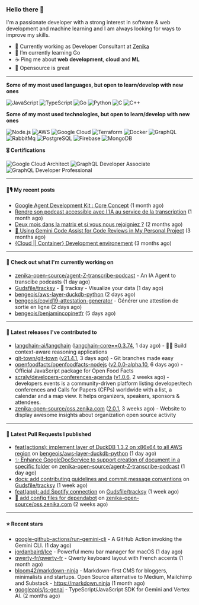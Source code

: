 ### Hello there 👋

I'm a passionate developer with a strong interest in software & web development and machine learning and I am always looking for ways to improve my skills.

- 💼 Currently working as Developer Consultant at [Zenika](https://github.com/Zenika)
- 🌱 I’m currently learning Go
- ☕️ Ping me about **web development**, **cloud** and **ML**
- 💙 Opensource is great

<hr/>

**Some of my most used languages, but open to learn/develop with new ones**

![JavaScript](https://img.shields.io/badge/-JavaScript-000?&logo=JavaScript)
![TypeScript](https://img.shields.io/badge/-TypeScript-000?&logo=TypeScript)
![Go](https://img.shields.io/badge/-Go-000?&logo=Go)
![Python](https://img.shields.io/badge/-Python-000?&logo=Python)
![C](https://img.shields.io/badge/-C-000?&logo=C)
![C++](https://img.shields.io/badge/-C++-000?&logo=c%2b%2b&logoColor=00599C)

**Some of my most used technologies, but open to learn/develop with new ones**

![Node.js](https://img.shields.io/badge/-Node.js-000?&logo=node.js)
![AWS](https://img.shields.io/badge/-AWS-000?&logo=AmazonAWS)
![Google Cloud](https://img.shields.io/badge/-Google_Cloud-000?&logo=google-cloud)
![Terraform](https://img.shields.io/badge/-Terraform-000?&logo=Terraform)
![Docker](https://img.shields.io/badge/-Docker-000?&logo=Docker)
![GraphQL](https://img.shields.io/badge/-GrapqhQL-000?&logo=graphql)
![RabbitMq](https://img.shields.io/badge/-RabbitMq-000?&logo=RabbitMq)
![PostgreSQL](https://img.shields.io/badge/-PostgreSQL-000?&logo=PostgreSQL)
![Firebase](https://img.shields.io/badge/-Firebase-000?&logo=Firebase)
![MongoDB](https://img.shields.io/badge/-MongoDB-000?&logo=MongoDB)

**🎖️ Certifications**

![Google Cloud Architect](https://img.shields.io/badge/-Google_Cloud_Architect-000?&logo=google-cloud)
![GraphQL Developer Associate](https://img.shields.io/badge/-GrapqhQL_Developer_Associate-000?&logo=graphql)
![GraphQL Developer Professional](https://img.shields.io/badge/-GrapqhQL_Developer_Professional-000?&logo=graphql)

<hr/>

#### 📕🎙️ My recent posts

- [Google Agent Development Kit : Core Concept](https://bbourgeois.dev/blog/2025/03-adk-core-concept/) (1 month ago)
- [Rendre son podcast accessible avec l&#39;IA au service de la transcription](https://bbourgeois.dev/blog/2025/02-rendre-podcast-accessible/) (1 month ago)
- [Deux mois dans la matrix et si vous nous rejoigniez ?](https://bbourgeois.dev/talks/2025/matrix/) (2 months ago)
- [🤖 Using Gemini Code Assist for Code Reviews in My Personal Project](https://bbourgeois.dev/blog/2025/01-gemini-code-assist-github-code-review-copy/) (3 months ago)
- [{Cloud || Container} Development environement](https://youtu.be/Tl9JplAAVB8) (3 months ago)

<hr/>

#### 👷 Check out what I'm currently working on

- [zenika-open-source/agent-Z-transcribe-podcast](https://github.com/zenika-open-source/agent-Z-transcribe-podcast) - An IA Agent to transcibe podcasts (1 day ago)
- [Gudsfile/tracksy](https://github.com/Gudsfile/tracksy) - 👀 tracksy - Visualize your data (1 day ago)
- [bengeois/aws-layer-duckdb-python](https://github.com/bengeois/aws-layer-duckdb-python) (2 days ago)
- [bengeois/covid19-attestation-generator](https://github.com/bengeois/covid19-attestation-generator) - Générer une attestion de sortie en ligne (2 days ago)
- [bengeois/benjamincopinetfr](https://github.com/bengeois/benjamincopinetfr) (5 days ago)

<hr/>

#### 🔭 Latest releases I've contributed to

- [langchain-ai/langchain](https://github.com/langchain-ai/langchain) ([langchain-core==0.3.74](https://github.com/langchain-ai/langchain/releases/tag/langchain-core%3D%3D0.3.74), 1 day ago) - 🦜🔗 Build context-aware reasoning applications
- [git-town/git-town](https://github.com/git-town/git-town) ([v21.4.1](https://github.com/git-town/git-town/releases/tag/v21.4.1), 3 days ago) - Git branches made easy
- [openfoodfacts/openfoodfacts-nodejs](https://github.com/openfoodfacts/openfoodfacts-nodejs) ([v2.0.0-alpha.10](https://github.com/openfoodfacts/openfoodfacts-nodejs/releases/tag/v2.0.0-alpha.10), 6 days ago) - Official JavaScript package for Open Food Facts
- [scraly/developers-conferences-agenda](https://github.com/scraly/developers-conferences-agenda) ([v1.0.6](https://github.com/scraly/developers-conferences-agenda/releases/tag/v1.0.6), 2 weeks ago) - developers.events is a community-driven platform listing developer/tech conferences and Calls for Papers (CFPs) worldwide with a list, a calendar and a map view. It helps organizers, speakers, sponsors &amp; attendees.
- [zenika-open-source/oss.zenika.com](https://github.com/zenika-open-source/oss.zenika.com) ([2.0.1](https://github.com/zenika-open-source/oss.zenika.com/releases/tag/2.0.1), 3 weeks ago) - Website to display awesome insights about organization open source activity

<hr/>

#### 🔨 Latest Pull Requests I published

- [feat(actions): implement layer of DuckDB 1.3.2 on x86x64 to all AWS region](https://github.com/bengeois/aws-layer-duckdb-python/pull/2) on [bengeois/aws-layer-duckdb-python](https://github.com/bengeois/aws-layer-duckdb-python) (1 day ago)
- [:sparkles: Enhance GoogleDocService to support creation of document in a specific folder](https://github.com/zenika-open-source/agent-Z-transcribe-podcast/pull/7) on [zenika-open-source/agent-Z-transcribe-podcast](https://github.com/zenika-open-source/agent-Z-transcribe-podcast) (1 day ago)
- [docs: add contributing guidelines and commit message conventions](https://github.com/Gudsfile/tracksy/pull/50) on [Gudsfile/tracksy](https://github.com/Gudsfile/tracksy) (1 week ago)
- [feat(app): add Spotify connection](https://github.com/Gudsfile/tracksy/pull/41) on [Gudsfile/tracksy](https://github.com/Gudsfile/tracksy) (1 week ago)
- [:wrench: add config files for dependabot](https://github.com/zenika-open-source/oss.zenika.com/pull/505) on [zenika-open-source/oss.zenika.com](https://github.com/zenika-open-source/oss.zenika.com) (2 weeks ago)

<hr/>

#### ⭐ Recent stars

- [google-github-actions/run-gemini-cli](https://github.com/google-github-actions/run-gemini-cli) - A GitHub Action invoking the Gemini CLI. (1 day ago)
- [jordanbaird/Ice](https://github.com/jordanbaird/Ice) - Powerful menu bar manager for macOS (1 day ago)
- [qwerty-fr/qwerty-fr](https://github.com/qwerty-fr/qwerty-fr) - Qwerty keyboard layout with French accents (1 month ago)
- [bloom42/markdown-ninja](https://github.com/bloom42/markdown-ninja) - Markdown-first CMS for bloggers, minimalists and startups. Open Source alternative to Medium, Mailchimp and Substack - https://markdown.ninja (1 month ago)
- [googleapis/js-genai](https://github.com/googleapis/js-genai) - TypeScript/JavaScript SDK for Gemini and Vertex AI. (2 months ago)